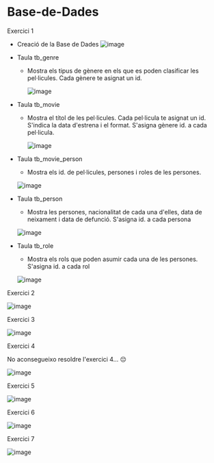 # Base-de-Dades

  Exercici 1
  
  - Creació de la Base de Dades
    ![image](https://user-images.githubusercontent.com/117864143/200948410-3025eb19-82c8-4063-b52f-571b2115dd1a.png)
    
  - Taula tb_genre
      - Mostra els tipus de gènere en els que es poden clasificar les pel·licules. Cada gènere te asignat un id.

        ![image](https://user-images.githubusercontent.com/117864143/200947571-74368533-e703-43bc-87ce-5565be0fafb0.png)
    
  - Taula tb_movie
      - Mostra el títol de les pel·licules. Cada pel·licula te asignat un id. S'indica la data d'estrena i el format. S'asigna gènere id. a cada pel·licula.
      
        ![image](https://user-images.githubusercontent.com/117864143/200947752-c0dad000-ec69-4b0f-a6ba-dedba611a071.png)
    
   - Taula tb_movie_person
      - Mostra els id. de pel·licules, persones i roles de les persones.
        
       ![image](https://user-images.githubusercontent.com/117864143/200947934-2084f784-8e90-497a-8f52-6cb624e39998.png)
    
   - Taula tb_person
      - Mostra les persones, nacionalitat de cada una d'elles, data de neixament i data de defunció. S'asigna id. a cada persona
    
       ![image](https://user-images.githubusercontent.com/117864143/200948021-e4cc9bdb-5d62-4476-9095-6d3199ce552a.png)
    
   - Taula tb_role
     - Mostra els rols que poden asumir cada una de les persones. S'asigna id. a cada rol
    
      ![image](https://user-images.githubusercontent.com/117864143/200948113-324bbe22-aa60-4308-ba17-5619bfea4619.png)

  Exercici 2
  
  ![image](https://user-images.githubusercontent.com/117864143/200952158-70bd6723-d6fc-4ace-9a81-d5d70f3bb3fd.png)

  Exercici 3
  
  ![image](https://user-images.githubusercontent.com/117864143/200952337-ed0d85c8-9e71-4863-ad80-7f9f5b7f682a.png)
  
  Exercici 4
  
  No aconsegueixo resoldre l'exercici 4... 😔
  
  ![image](https://user-images.githubusercontent.com/117864143/200963897-1c2d9bd6-4209-4d33-b47d-5c085358515f.png)
  
  Exercici 5
  
  ![image](https://user-images.githubusercontent.com/117864143/200952576-dfca8f13-2ba2-48f3-8308-45bfc47fd296.png)
  
  Exercici 6
  
  ![image](https://user-images.githubusercontent.com/117864143/200959943-c0ce4a31-b0b3-4cde-894c-b0d573d47a5a.png)
  
  Exercici 7
  
  ![image](https://user-images.githubusercontent.com/117864143/200952842-1f436463-9ba7-4829-81fc-9ae3c41ba0f5.png)


